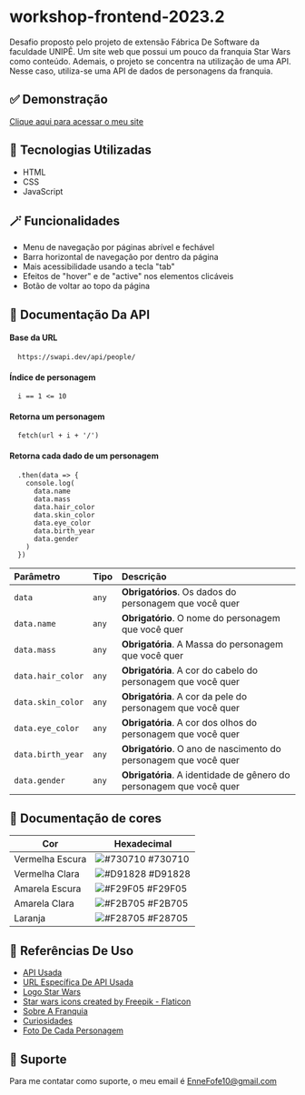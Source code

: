 
# workshop-frontend-2023.2

Desafio proposto pelo projeto de extensão Fábrica De Software da faculdade UNIPÊ. Um site web que possui um pouco da franquia Star Wars como conteúdo. Ademais, o projeto se concentra na utilização de uma API. Nesse caso, utiliza-se uma API de dados de personagens da franquia.


## ✅ Demonstração

[Clique aqui para acessar o meu site](https://enne-amore.github.io/workshop-frontend-2023.2/)


## 🚀 Tecnologias Utilizadas

- HTML
- CSS
- JavaScript


## 🪄 Funcionalidades

- Menu de navegação por páginas abrível e fechável
- Barra horizontal de navegação por dentro da página 
- Mais acessibilidade usando a tecla "tab"
- Efeitos de "hover" e de "active" nos elementos clicáveis
- Botão de voltar ao topo da página


## 📁 Documentação Da API

#### Base da URL

```http
  https://swapi.dev/api/people/
```

#### Índice de personagem

```http
  i == 1 <= 10
```

#### Retorna um personagem

```http
  fetch(url + i + '/')
```

#### Retorna cada dado de um personagem

```http
  .then(data => {
    console.log(
      data.name
      data.mass
      data.hair_color
      data.skin_color
      data.eye_color
      data.birth_year
      data.gender
    )
  })
```

| Parâmetro   | Tipo       | Descrição                                   |
| :---------- | :--------- | :------------------------------------------ |
| `data`      | `any` | **Obrigatórios**. Os dados do personagem que você quer |
| `data.name`      | `any` | **Obrigatório**. O nome do personagem que você quer |
| `data.mass`      | `any` | **Obrigatória**. A Massa do personagem que você quer |
| `data.hair_color`      | `any` | **Obrigatória**. A cor do cabelo do personagem que você quer |
| `data.skin_color`      | `any` | **Obrigatória**. A cor da pele do personagem que você quer |
| `data.eye_color`      | `any` | **Obrigatória**. A cor dos olhos do personagem que você quer |
| `data.birth_year`      | `any` | **Obrigatório**. O ano de nascimento do personagem que você quer |
| `data.gender`      | `any` | **Obrigatória**. A identidade de gênero do personagem que você quer |


## 🌈 Documentação de cores

| Cor               | Hexadecimal                                                |
| ----------------- | ---------------------------------------------------------------- |
| Vermelha Escura       | ![#730710](https://via.placeholder.com/10/730710?text=+) #730710 |
| Vermelha Clara       | ![#D91828](https://via.placeholder.com/10/D91828?text=+) #D91828 |
| Amarela Escura       | ![#F29F05](https://via.placeholder.com/10/F29F05?text=+) #F29F05 |
| Amarela Clara       | ![#F2B705](https://via.placeholder.com/10/F2B705?text=+) #F2B705 |
| Laranja       | ![#F28705](https://via.placeholder.com/10/F28705?text=+) #F28705 |


## 🌟 Referências De Uso

 - [API Usada](https://swapi.dev/api/)
 - [URL Específica De API Usada](https://swapi.dev/api/people/)
 - [Logo Star Wars](https://www.imagensempng.com.br/logo-star-wars-png/)
 - [Star wars icons created by Freepik - Flaticon](https://www.flaticon.com/free-icons/star-wars)
 - [Sobre A Franquia](https://www.aficionados.com.br/star-wars/)
 - [Curiosidades](https://www.selecoes.com.br/cultura-lazer/curiosidades-sobre-star-wars-que-voce-nunca-soube-vb/)
 - [Foto De Cada Personagem](https://br.pinterest.com) 


## 🔧 Suporte

Para me contatar como suporte, o meu email é EnneFofe10@gmail.com 

